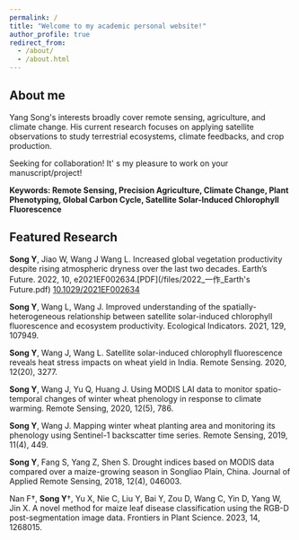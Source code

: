 ```yaml
---
permalink: /
title: "Welcome to my academic personal website!"
author_profile: true
redirect_from: 
  - /about/
  - /about.html
---
```

## About me
Yang Song's interests broadly cover remote sensing, agriculture, and climate change. His current research focuses on applying satellite observations to study terrestrial ecosystems, climate feedbacks, and crop production.

Seeking for collaboration! It' s my pleasure to work on your manuscript/project!

**Keywords: Remote Sensing, Precision Agriculture, Climate Change, Plant Phenotyping, Global Carbon Cycle, Satellite Solar-Induced Chlorophyll Fluorescence**

## Featured Research

**Song Y**, Jiao W, Wang J Wang L. Increased global vegetation productivity despite rising atmospheric dryness over the last two decades. Earth’s Future. 2022, 10, e2021EF002634.[PDF](/files/2022_一作_Earth's Future.pdf)  [10.1029/2021EF002634](https://doi.org/10.1029/2021EF002634)

**Song Y**, Wang L, Wang J. Improved understanding of the spatially-heterogeneous relationship between satellite solar-induced chlorophyll fluorescence and ecosystem productivity. Ecological Indicators. 2021, 129, 107949.

**Song Y**, Wang J, Wang L. Satellite solar-induced chlorophyll fluorescence reveals heat stress impacts on wheat yield in India. Remote Sensing. 2020, 12(20), 3277.

**Song Y**, Wang J, Yu Q, Huang J. Using MODIS LAI data to monitor spatio-temporal changes of winter wheat phenology in response to climate warming. Remote Sensing, 2020, 12(5), 786.

**Song Y**, Wang J. Mapping winter wheat planting area and monitoring its phenology using Sentinel-1 backscatter time series. Remote Sensing, 2019, 11(4), 449.

**Song Y**, Fang S, Yang Z, Shen S. Drought indices based on MODIS data compared over a maize-growing season in Songliao Plain, China. Journal of Applied Remote Sensing, 2018, 12(4), 046003.

Nan F†, **Song Y**†, Yu X, Nie C, Liu Y, Bai Y, Zou D, Wang C, Yin D, Yang W, Jin X. A novel method for maize leaf disease classification using the RGB-D post-segmentation image data. Frontiers in Plant Science. 2023, 14, 1268015.
